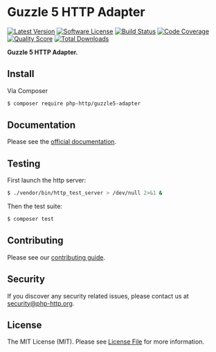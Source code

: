 # Guzzle 5 HTTP Adapter

[![Latest Version](https://img.shields.io/github/release/php-http/guzzle5-adapter.svg?style=flat-square)](https://github.com/php-http/guzzle5-adapter/releases)
[![Software License](https://img.shields.io/badge/license-MIT-brightgreen.svg?style=flat-square)](LICENSE)
[![Build Status](https://img.shields.io/travis/php-http/guzzle5-adapter.svg?style=flat-square)](https://travis-ci.org/php-http/guzzle5-adapter)
[![Code Coverage](https://img.shields.io/scrutinizer/coverage/g/php-http/guzzle5-adapter.svg?style=flat-square)](https://scrutinizer-ci.com/g/php-http/guzzle5-adapter)
[![Quality Score](https://img.shields.io/scrutinizer/g/php-http/guzzle5-adapter.svg?style=flat-square)](https://scrutinizer-ci.com/g/php-http/guzzle5-adapter)
[![Total Downloads](https://img.shields.io/packagist/dt/php-http/guzzle5-adapter.svg?style=flat-square)](https://packagist.org/packages/php-http/guzzle5-adapter)

**Guzzle 5 HTTP Adapter.**


## Install

Via Composer

``` bash
$ composer require php-http/guzzle5-adapter
```


## Documentation

Please see the [official documentation](http://docs.php-http.org/en/latest/clients/guzzle5-adapter.html).


## Testing

First launch the http server:

```bash
$ ./vendor/bin/http_test_server > /dev/null 2>&1 &
```

Then the test suite:

``` bash
$ composer test
```


## Contributing

Please see our [contributing guide](http://docs.php-http.org/en/latest/development/contributing.html).


## Security

If you discover any security related issues, please contact us at [security@php-http.org](mailto:security@php-http.org).


## License

The MIT License (MIT). Please see [License File](LICENSE) for more information.
